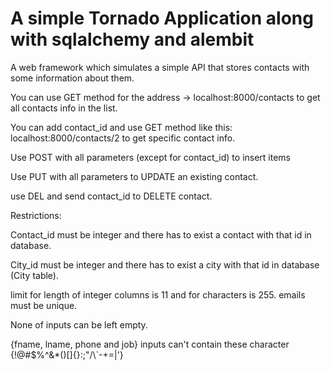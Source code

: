 # A simple Tornado Application along with sqlalchemy and alembit

A web framework which simulates a simple API that stores contacts with some information about them.

You can use GET method for the address -> localhost:8000/contacts to get all contacts info in the list.

You can add contact_id and use GET method like this: localhost:8000/contacts/2 to get specific contact info.

Use POST with all parameters (except for contact_id) to insert items

Use PUT with all parameters to UPDATE an existing contact.

use DEL and send contact_id to DELETE contact.


Restrictions:

Contact_id must be integer and there has to exist a contact with that id in database.

City_id must be integer and there has to exist a city with that id in database (City table).

limit for length of integer columns is 11 and for characters is 255.
emails must be unique.

None of inputs can be left empty.

{fname, lname, phone and job} inputs can't contain these character {!@#$%^&*()[]{}:;"/\\`-+=|'}




